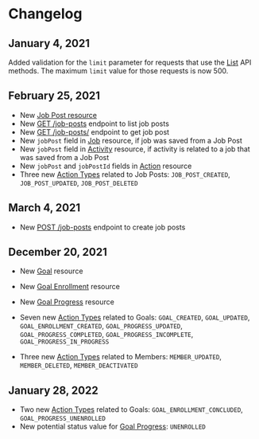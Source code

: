 # Changelog

## January 4, 2021
Added validation for the `limit` parameter for requests that use the [List](#pagination) API methods. The maximum `limit` value for those requests is now 500.

## February 25, 2021
- New [Job Post resource](#job-posts)
- New [GET /job-posts](#list-job-posts) endpoint to list job posts
- New [GET /job-posts/<ID>](#retrieve-a-job-post) endpoint to get job post
- New `jobPost` field in [Job](#jobs) resource, if job was saved from a Job Post
- New `jobPost` field in [Activity](#activities) resource, if activity is related to a job that was saved from a Job Post
- New `jobPost` and `jobPostId` fields in [Action](#actions) resource
- Three new [Action Types](#action-types) related to Job Posts: `JOB_POST_CREATED`, `JOB_POST_UPDATED`, `JOB_POST_DELETED`

## March 4, 2021
- New [POST /job-posts](#create-job-post) endpoint to create job posts

## December 20, 2021
- New [Goal](#goals) resource
- New [Goal Enrollment](#goal-enrollments) resource
- New [Goal Progress](#goal-progresses) resource

- Seven new [Action Types](#action-types) related to Goals: `GOAL_CREATED`, `GOAL_UPDATED`, `GOAL_ENROLLMENT_CREATED`, `GOAL_PROGRESS_UPDATED`, `GOAL_PROGRESS_COMPLETED`, `GOAL_PROGRESS_INCOMPLETE`, `GOAL_PROGRESS_IN_PROGRESS`
- Three new [Action Types](#action-types) related to Members: `MEMBER_UPDATED`, `MEMBER_DELETED`, `MEMBER_DEACTIVATED`

## January 28, 2022
- Two new [Action Types](#action-types) related to Goals: `GOAL_ENROLLMENT_CONCLUDED`, `GOAL_PROGRESS_UNENROLLED`
- New potential status value for [Goal Progress](#goal-progresses): `UNENROLLED`
